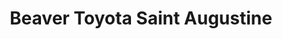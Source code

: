 ---
title: "Beaver Toyota Saint Augustine"
url: /saint-augustine/beaver-toyota-saint-augustine/
shop: Autohaus
---